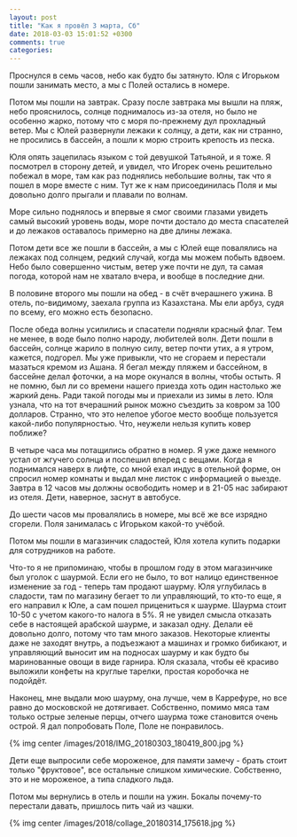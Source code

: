 ```yaml
---
layout: post
title: "Как я провёл 3 марта, Сб"
date: 2018-03-03 15:01:52 +0300
comments: true
categories: 
---
```

Проснулся в семь часов, небо как будто бы затянуто. Юля с Игорьком пошли занимать место, а мы с Полей остались в номере.

Потом мы пошли на завтрак. Сразу после завтрака мы вышли на пляж, небо прояснилось, солнце поднималось из-за отеля, но было не особенно жарко, потому что с моря по-прежнему дул прохладный ветер. Мы с Юлей развернули лежаки к солнцу, а дети, как ни странно, не просились в бассейн, а пошли к морю строить крепость из песка.

Юля опять зацепилась языком с той девушкой Татьяной, и я тоже. Я посмотрел в сторону детей, и увидел, что Игорек очень решительно побежал в море, там как раз поднялись небольшие волны, так что я пошел в море вместе с ним. Тут же к нам присоединилась Поля и мы довольно долго прыгали и плавали по волнам.

Море сильно поднялось и впервые я смог своими глазами увидеть самый высокий уровень воды, море почти достало до места спасателей и до лежаков оставалось примерно на две длины лежака.

Потом дети все же пошли в бассейн, а мы с Юлей еще повалялись на лежаках под солнцем, редкий случай, когда мы можем побыть вдвоем. Небо было совершенно чистым, ветер уже почти не дул, та самая погода, которой нам не хватало вчера, и вообще в последние дни. 

В половине второго мы пошли на обед - в счёт вчерашнего ужина. В отель, по-видимому, заехала группа из Казахстана. Мы ели арбуз, судя по всему, его можно есть безопасно.

После обеда волны усилились и спасатели подняли красный флаг. Тем не менее, в воде было полно народу, любителей волн. Дети пошли в бассейн, солнце жарило в полную силу, ветер почти утих, а я утром, кажется, подгорел. Мы уже привыкли, что не сгораем и перестали мазаться кремом из Ашана. Я бегал между пляжем и бассейном, в бассейне делал фоточки, а на море окунался в волны, чтобы остыть. Я не помню, был ли со времени нашего приезда хоть один настолько же жаркий день. Ради такой погоды мы и приехали из зимы в лето. Юля узнала, что на тот вчерашний рынок можно съездить за ковром за 100 долларов. Странно, что это нелепое убогое место вообще пользуется какой-либо популярностью. Что, неужели нельзя купить ковер поближе?

В четыре часа мы потащились обратно в номер. Я уже даже немного устал от жгучего солнца и поспешил вперед с вещами. Когда я поднимался наверх в лифте, со мной ехал индус в отельной форме, он спросил номер комнаты и выдал мне листок с информацией о выезде. Завтра в 12 часов мы должны освободить номер и в 21-05 нас забирают из отеля. Дети, наверное, заснут в автобусе.

До шести часов мы провалялись в номере, мы всё же все изрядно сгорели. Поля занималась с Игорьком какой-то учёбой.

Потом мы пошли в магазинчик сладостей, Юля хотела купить подарки для сотрудников на работе. 

Что-то я не припоминаю, чтобы в прошлом году в этом магазинчике был уголок с шаурмой. Если его не было, то вот налицо единственное изменение за год - теперь там продают шаурму. Юля углубилась в сладости, там по магазину бегает то ли управляющий, то кто-то еще, я его направил к Юле, а сам пошел прицениться к шаурме. Шаурма стоит 10-50 с учетом какого-то налога в 5%. Я не увидел смысла отказать себе в настоящей арабской шаурме, и заказал одну. Делали её довольно долго, потому что там много заказов. Некоторые клиенты даже не заходят внутрь, а подъезжают а машинах и громко бибикают, и управляющий выносит им на подносах шаурму и как будто бы маринованные овощи в виде гарнира. Юля сказала, чтобы её красиво выложили конфеты на круглые тарелки, простая коробочка не подойдёт.

Наконец, мне выдали мою шаурму, она лучше, чем в Каррефуре, но все равно до московской не дотягивает. Собственно, помимо мяса там только острые зеленые перцы, отчего шаурма тоже становится очень острой. Я дал попробовать Поле, Поле не понравилось.

{% img center /images/2018/IMG_20180303_180419_800.jpg %}

Дети еще выпросили себе мороженое, для памяти замечу - брать стоит только "фруктовое", все остальные слишком химические. Собственно, это и не мороженое, а типа сладкого льда.

Потом мы вернулись в отель и пошли на ужин. Бокалы почему-то перестали давать, пришлось пить чай из чашки.

{% img center /images/2018/collage_20180314_175618.jpg %}